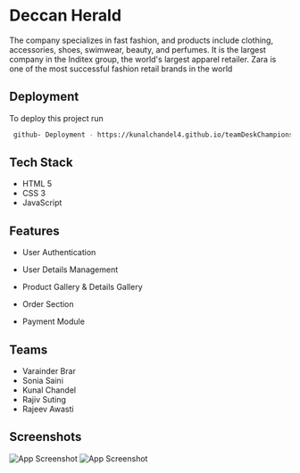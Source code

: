 
# Deccan Herald

The company specializes in fast fashion, and products include clothing, accessories, shoes, swimwear, beauty, and perfumes. It is the largest company in the Inditex group, the world's largest apparel retailer. Zara is one of the most successful fashion retail brands in the world


## Deployment

To deploy this project run

```bash
 github- Deployment - https://kunalchandel4.github.io/teamDeskChampions/
```


## Tech Stack

- HTML 5
- CSS 3
- JavaScript



## Features
- User Authentication

- User Details Management

- Product Gallery & Details Gallery

- Order Section

- Payment Module


## Teams
- Varainder Brar 
- Sonia Saini
- Kunal Chandel
- Rajiv Suting
- Rajeev Awasti 
## Screenshots

![App Screenshot](images/Zara.png)
![App Screenshot](images/Screenshot%20(1096).png)

